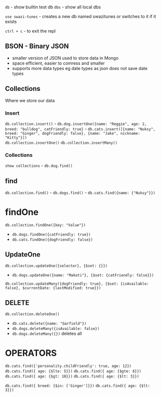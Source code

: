 `db` - show builtin test db
`dbs` - show all local dbs

`use swazi-tunes` - creates a new db named swazitunes or switches to it if it exists

`ctrl + c` - to exit the repl

## BSON - Binary JSON

- smaller version of JSON used to store data in Mongo
- space efficient, easier to comress and smaller
- supports more data types eg date types as json does not save date types

## Collections

Where we store our data

### Insert

`db.collection.insert()` - `db.dog.insertOne({name: "Reggie", age: 2, breed: "bulldog", catFriendly: true}` - `db.cats.insert([{name: "Nuksy", breed: "Ginger", dogFriendly: false}, {name: "Jake", nickname: "Kitty"}])`  
`db.collection.insertOne()`
`db.collection.insertMany()`

### Collections

`show collections` - `db.dog.find()`

## find

`db.collection.find()` - `db.dogs.find()` - `db.cats.find({name: {"Nuksy"}})`

# findOne

`db.collection.findOne({key: "Value"})`

- `db.dogs.findOne({catFriendly: true})`
- `db.cats.findOne({dogFriendly: false})`

## UpdateOne

`db.collection.updateOne({selector}, {$set: {}})`

- `db.dogs.updateOne({name: "Makoti"}, {$set: {catFriendly: false}})`

`db.collection.updateMany({dogFriendly: true}, {$set: {isAvailable: false}, $currentDate: {lastModified: true}})`

## DELETE

`db.collection.deleteOne()`

- `db.cats.delete({name: "Garfield"})`
- `db.dogs.deleteMany({isAvailable: false})`
- `db.dogs.deleteMany({})` deletes all

# OPERATORS

`db.cats.find({'personality.childFriendly': true, age: 12})`
`db.cats.find({ age: {$lte: 5}})`
`db.cats.find({ age: {$gte: 6}})`
`db.cats.find({ age: {$gt: 10}})`
`db.cats.find({ age: {$lt: 3}})`

`db.cats.find({ breed: {$in: ['Ginger']}})`
`db.cats.find({ age: {$lt: 3}})`

